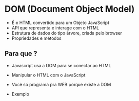 # DOM (Document Object Model)

* É o HTML convertido para um Objeto JavaScript
* API que representa e interage com o HTML
* Estrutura de dados do tipo árvore, criada pelo browser
* Propriedades e métodos

## Para que ?

* Javascript usa a DOM para se conectar ao HTML
* Manipular o HTML com o JavaScript
* Você só programa pra WEB porque existe a DOM

* Exemplo
